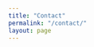 ```yaml
---
title: "Contact"
permalink: "/contact/"
layout: page
---
```

<head><link rel="icon" href="{{ site.favicon_png }}" type="image/png"></head>
